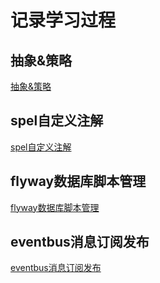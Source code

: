 # 记录学习过程

## 抽象&策略

[抽象&策略](springboot-abstract-strategy)

## spel自定义注解

[spel自定义注解](springboot-aop-spel)

## flyway数据库脚本管理

[flyway数据库脚本管理](springboot-flyway)

## eventbus消息订阅发布

[eventbus消息订阅发布](springboot-eventbus)